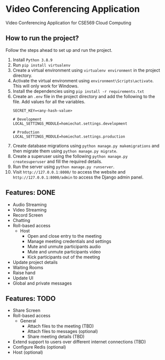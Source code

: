 # Video Conferencing Application

Video Conferencing Application for CSE569 Cloud Computing

## How to run the project?

Follow the steps ahead to set up and run the project.

1. Install `Python 3.8.9`
2. Run `pip install virtualenv`
3. Create a virtual environment using `virtualenv environment` in the project directory.
4. Activate the virtual environment using `environment\Scripts\activate`. This will only work for Windows.
5. Install the dependencies using `pip install -r requirements.txt`
6. Create an `.env` file in the project directory and add the following to the file. Add values for all the variables.
    ```text
    SECRET_KEY=<any-hash-value>

    # Development
    LOCAL_SETTINGS_MODULE=homiechat.settings.development

    # Production
    LOCAL_SETTINGS_MODULE=homiechat.settings.production
    ```
7. Create database migrations using `python manage.py makemigrations` and then migrate them using `python manage.py migrate`.
8. Create a superuser using the following `python manage.py createsuperuser` and fill the required details.
9. Run the server using `python manage.py runserver`.
10. Visit `http://127.0.0.1:8000/` to access the website and `http://127.0.0.1:8000/admin` to access the Django admin panel.

## Features: DONE
* Audio Streaming
* Video Streaming
* Record Screen
* Chatting
* Roll-based access
    * Host
        * Open and close entry to the meeting
        * Manage meeting credentials and settings
        * Mute and unmute participants audio
        * Mute and unmute participants video
        * Kick participants out of the meeting
* Update project details
* Waiting Rooms
* Raise hand
* Update UI
* Global and private messages

## Features: TODO
* Share Screen
* Roll-based access
    * General
        * Attach files to the meeting (TBD)
        * Attach files to messages (optional)
        * Share meeting details (TBD)
* Extend support to users over different internet connections (TBD)
* Configure Redis (optional)
* Host (optional)